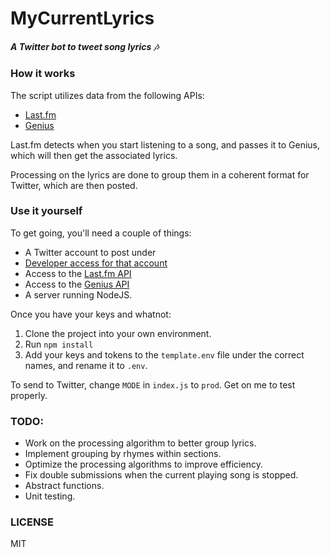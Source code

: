 # MyCurrentLyrics

##### A Twitter bot to tweet song lyrics 🎶

### How it works
The script utilizes data from the following APIs: 
- [Last.fm](https://www.last.fm/api)
- [Genius](https://genius.com/developers)

Last.fm detects when you start listening to a song, and passes it to Genius, which will then
get the associated lyrics.

Processing on the lyrics are done to group them in a coherent format for Twitter, which are then posted.


### Use it yourself

To get going, you'll need a couple of things:

- A Twitter account to post under
- [Developer access for that account](https://developer.twitter.com/)
- Access to the [Last.fm API](https://www.last.fm/api)
- Access to the [Genius API](https://genius.com/developers)
- A server running NodeJS.


Once you have your keys and whatnot:
1. Clone the project into your own environment.
2. Run `npm install`
3. Add your keys and tokens to the `template.env` file under the correct names, and rename it to `.env`.

To send to Twitter, change `MODE` in `index.js` to `prod`. Get on me to test properly.


### TODO:

- Work on the processing algorithm to better group lyrics.
- Implement grouping by rhymes within sections.
- Optimize the processing algorithms to improve efficiency.
- Fix double submissions when the current playing song is stopped.
- Abstract functions.
- Unit testing.


### LICENSE
MIT
